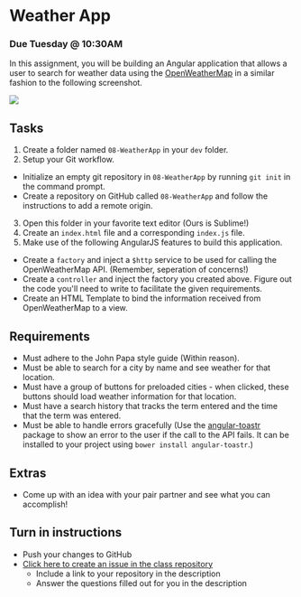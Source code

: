 # Weather App

### Due Tuesday @ 10:30AM

In this assignment, you will be building an Angular application that allows a user to search for weather data using the [OpenWeatherMap](http://openweathermap.org/) in a similar fashion to the following screenshot.

<img src="http://i.imgur.com/vLI7hzb.png" />

## Tasks
1. Create a folder named `08-WeatherApp` in your `dev` folder.
2. Setup your Git workflow.
  - Initialize an empty git repository in `08-WeatherApp` by running `git init` in the command prompt.
  - Create a repository on GitHub called `08-WeatherApp` and follow the instructions to add a remote origin.
3. Open this folder in your favorite text editor (Ours is Sublime!)
4. Create an `index.html` file and a corresponding `index.js` file.
5. Make use of the following AngularJS features to build this application.
  - Create a `factory` and inject a `$http` service to be used for calling the OpenWeatherMap API. (Remember, seperation of concerns!)
  - Create a `controller` and inject the factory you created above. Figure out the code you'll need to write to facilitate the given requirements.
  - Create an HTML Template to bind the information received from OpenWeatherMap to a view.
  
## Requirements
- Must adhere to the John Papa style guide (Within reason).
- Must be able to search for a city by name and see weather for that location.
- Must have a group of buttons for preloaded cities - when clicked, these buttons should load weather information for that location.
- Must have a search history that tracks the term entered and the time that the term was entered.
- Must be able to handle errors gracefully (Use the [angular-toastr](https://github.com/Foxandxss/angular-toastr) package to show an error to the user if the call to the API fails. It can be installed to your project using `bower install angular-toastr`.)

## Extras
- Come up with an idea with your pair partner and see what you can accomplish!

## Turn in instructions
* Push your changes to GitHub 
* [Click here to create an issue in the class repository](https://www.github.com/OriginCodeAcademy/2016-CW-FallCohort/issues/new?title=08-WeatherApp&body=1.%20Where%20can%20I%20find%20your%20repository%3F%20(Paste%20the%20url%20of%20your%20repository%20below)%0A%0A2.%20How%20was%20it%20working%20with%20APIs%20for%20the%20first%20time%3F%0A%0A3.%20What%20was%20the%20most%20difficult%20part%20about%20working%20with%20an%20API%3F%0A%0A4.%20What's%20your%20favorite%20part%20about%20this%20assignment%3F)
	* Include a link to your repository in the description
	* Answer the questions filled out for you in the description